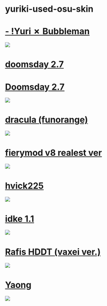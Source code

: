 # yuriki-used-osu-skin
# [- !Yuri ✗ Bubbleman](https://joofixd.s-ul.eu/qJvJfrBh)
![](https://osu.ppy.sh/ss/13482924/c0c9)

# [doomsday 2.7](https://joofixd.s-ul.eu/JApkCq2x)
# [Doomsday 2.7](https://joofixd.s-ul.eu/JApkCq2x)
![](https://osu.ppy.sh/ss/13421931/f1ea)

# [dracula (funorange)](https://joofixd.s-ul.eu/1ID048e5)
![](https://osu.ppy.sh/ss/13421944/da9d)
# [fierymod v8 realest ver](https://joofixd.s-ul.eu/SQYKdh0j)
![](https://osu.ppy.sh/ss/13421953/d40a)
# [hvick225](https://joofixd.s-ul.eu/uh95qcIq)
![](https://osu.ppy.sh/ss/13421950/1846)
# [idke 1.1](https://joofixd.s-ul.eu/m87lk9V6)
![](https://osu.ppy.sh/ss/13421935/ac6d)
# [Rafis HDDT (vaxei ver.)](https://joofixd.s-ul.eu/9OIdFgnP)
![](https://osu.ppy.sh/ss/13422086/af38)
# [Yaong](https://joofixd.s-ul.eu/iMv0VXSg)
![](https://osu.ppy.sh/ss/13421926/b286)
